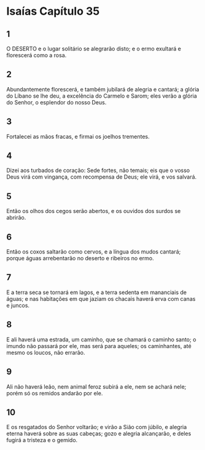 # Isaías Capítulo 35

## 1
O DESERTO e o lugar solitário se alegrarão disto; e o ermo exultará e florescerá como a rosa.

## 2
Abundantemente florescerá, e também jubilará de alegria e cantará; a glória do Líbano se lhe deu, a excelência do Carmelo e Sarom; eles verão a glória do Senhor, o esplendor do nosso Deus.

## 3
Fortalecei as mãos fracas, e firmai os joelhos trementes.

## 4
Dizei aos turbados de coração: Sede fortes, não temais; eis que o vosso Deus virá com vingança, com recompensa de Deus; ele virá, e vos salvará.

## 5
Então os olhos dos cegos serão abertos, e os ouvidos dos surdos se abrirão.

## 6
Então os coxos saltarão como cervos, e a língua dos mudos cantará; porque águas arrebentarão no deserto e ribeiros no ermo.

## 7
E a terra seca se tornará em lagos, e a terra sedenta em mananciais de águas; e nas habitações em que jaziam os chacais haverá erva com canas e juncos.

## 8
E ali haverá uma estrada, um caminho, que se chamará o caminho santo; o imundo não passará por ele, mas será para aqueles; os caminhantes, até mesmo os loucos, não errarão.

## 9
Ali não haverá leão, nem animal feroz subirá a ele, nem se achará nele; porém só os remidos andarão por ele.

## 10
E os resgatados do Senhor voltarão; e virão a Sião com júbilo, e alegria eterna haverá sobre as suas cabeças; gozo e alegria alcançarão, e deles fugirá a tristeza e o gemido.

